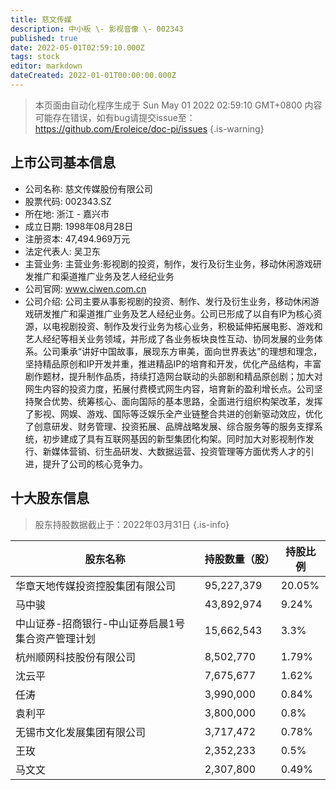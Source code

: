 ```yaml
---
title: 慈文传媒
description: 中小板 \- 影视音像 \- 002343
published: true
date: 2022-05-01T02:59:10.000Z
tags: stock
editor: markdown
dateCreated: 2022-01-01T00:00:00.000Z
---
```


> 本页面由自动化程序生成于 Sun May 01 2022 02:59:10 GMT+0800
> 内容可能存在错误，如有bug请提交issue至：https://github.com/Eroleice/doc-pi/issues
{.is-warning}

## 上市公司基本信息
- 公司名称: 慈文传媒股份有限公司
- 股票代码: 002343.SZ
- 所在地: 浙江 - 嘉兴市
- 成立日期: 1998年08月28日
- 注册资本: 47,494.969万元
- 法定代表人: 吴卫东
- 主营业务: 主营业务:影视剧的投资，制作，发行及衍生业务，移动休闲游戏研发推广和渠道推广业务及艺人经纪业务
- 公司官网: www.ciwen.com.cn
- 公司介绍: 公司主要从事影视剧的投资、制作、发行及衍生业务，移动休闲游戏研发推广和渠道推广业务及艺人经纪业务。公司已形成了以自有IP为核心资源，以电视剧投资、制作及发行业务为核心业务，积极延伸拓展电影、游戏和艺人经纪等相关业务领域，并形成了各业务板块良性互动、协同发展的业务体系。公司秉承“讲好中国故事，展现东方审美，面向世界表达”的理想和理念，坚持精品原创和IP开发并重，推进精品IP的培育和开发，优化产品结构，丰富剧作题材，提升制作品质，持续打造网台联动的头部剧和精品原创剧；加大对网生内容的投资力度，拓展付费模式网生内容，培育新的盈利增长点。公司坚持聚合优势、统筹核心、面向国际的基本思路，全面进行组织构架改革，发挥了影视、网娱、游戏、国际等泛娱乐全产业链整合共进的创新驱动效应，优化了创意研发、财务管理、投资拓展、品牌战略发展、综合服务等的服务支撑系统，初步建成了具有互联网基因的新型集团化构架。同时加大对影视制作发行、新媒体营销、衍生品研发、大数据运营、投资管理等方面优秀人才的引进，提升了公司的核心竞争力。


## 十大股东信息
> 股东持股数据截止于：2022年03月31日
{.is-info}

| 股东名称 | 持股数量（股） | 持股比例 |
| --- | --- | --- |
| 华章天地传媒投资控股集团有限公司 | 95,227,379 | 20.05% |
| 马中骏 | 43,892,974 | 9.24% |
| 中山证券-招商银行-中山证券启晨1号集合资产管理计划 | 15,662,543 | 3.3% |
| 杭州顺网科技股份有限公司 | 8,502,770 | 1.79% |
| 沈云平 | 7,675,677 | 1.62% |
| 任涛 | 3,990,000 | 0.84% |
| 袁利平 | 3,800,000 | 0.8% |
| 无锡市文化发展集团有限公司 | 3,717,472 | 0.78% |
| 王玫 | 2,352,233 | 0.5% |
| 马文文 | 2,307,800 | 0.49% |




